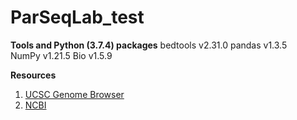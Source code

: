 # ParSeqLab_test

**Tools and Python (3.7.4) packages**
bedtools v2.31.0
pandas v1.3.5   
NumPy v1.21.5
Bio v1.5.9 

**Resources**
1. [UCSC Genome Browser](http://genome.ucsc.edu/index.html)   
2. [NCBI](https://www.ncbi.nlm.nih.gov/)
